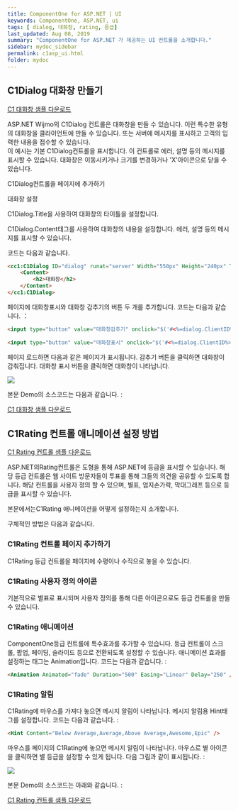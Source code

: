 ```yaml
---
title: ComponentOne for ASP.NET | UI
keywords: ComponentOne, ASP.NET, ui
tags: [ dialog, 대화창, rating, 등급]
last_updated: Aug 08, 2019
summary: "ComponentOne for ASP.NET 가 제공하는 UI 컨트롤을 소개합니다."
sidebar: mydoc_sidebar
permalink: c1asp_ui.html
folder: mydoc
---
```



## C1Dialog 대화창 만들기

[C1 대화창 샘플 다운로드](https://www.grapecity.co.kr/files/C1/Samples/C1ASP.NET/C1Dialog-overview.zip)

ASP.NET Wijmo의 C1Dialog 컨트롤은 대화창을 만들 수 있습니다. 이런 특수한 유형의 대화창을 클라이언트에 만들 수 있습니다. 또는 서버에 메시지를 표시하고 고객의 입력한 내용을 접수할 수 있습니다.  
이 예시는 기본  C1Dialog컨트롤을 표시합니다. 이 컨트롤로 에러, 설명 등의 메시지를 표시할 수 있습니다. 대화창은 이동시키거나 크기를 변경하거나 'X'아이콘으로 닫을 수 있습니다.

  

C1Dialog컨트롤을 페이지에 추가하기

대화창 설정

C1Dialog.Title을 사용하여 대화창의 타이틀을 설정합니다.

C1Dialog.Content태그를 사용하여 대화창의 내용을 설정합니다. 에러, 설명 등의 메시지를 표시할 수 있습니다.

코드는 다음과 같습니다.

  

```html
<cc1:C1Dialog ID="dialog" runat="server" Width="550px" Height="240px" Title="서베이">
    <Content>
        <h2>대화창</h2>
    </Content>
</cc1:C1Dialog>
```

페이지에 대화창표시와 대화창 감추기의 버튼 두 개를 추가합니다. 코드는 다음과 같습니다. ：

```html
<input type="button" value="대화창감추기" onclick="$('#<%=dialog.ClientID%>').c1dialog('close')" />
  
<input type="button" value="대화창표시" onclick="$('#<%=dialog.ClientID%>').c1dialog('open')" />
```

페이지 로드하면 다음과 같은 페이지가 표시됩니다. 감추기 버튼을 클릭하면 대화창이 감춰집니다. 대화창 표시 버튼을 클릭하면 대화창이 나타납니다.

  

![](https://www.grapecity.co.kr/images/training/c1/tc5-1-1.png)

본문 Demo의 소스코드는 다음과 같습니다. :

[C1 대화창 샘플 다운로드](https://www.grapecity.co.kr/files/C1/Samples/C1ASP.NET/C1Dialog-overview.zip)


## C1Rating 컨트롤 애니메이션 설정 방법

[C1 Rating 컨트롤 샘플 다운로드](https://www.grapecity.co.kr/files/C1/Samples/C1ASP.NET/C1Rating.zip)

ASP.NET의Rating컨트롤은 도형을 통해 ASP.NET에 등급을 표시할 수 있습니다. 해당 등급 컨트롤은 웹 사이트 방문자들이 투표를 통해 그들의 의견을 공유할 수 있도록 합니다. 해당 컨트롤을 사용자 정의 할 수 있으며, 별표, 엄지손가락, 막대그래프 등으로 등급을 표시할 수 있습니다.

본문에서는C1Rating 애니메이션을 어떻게 설정하는지 소개합니다.

구체적인 방법은 다음과 같습니다.

  

### C1Rating 컨트롤 페이지 추가하기

C1Rating 등급 컨트롤을 페이지에 수평이나 수직으로 놓을 수 있습니다.

  

### C1Rating 사용자 정의 아이콘

기본적으로 별표로 표시되며 사용자 정의를 통해 다른 아이콘으로도 등급 컨트롤을 만들 수 있습니다.

  

### C1Rating 애니메이션

ComponentOne등급 컨트롤에 특수효과를 추가할 수 있습니다. 등급 컨트롤이 스크롤, 팝업, 페이딩, 슬라이드 등으로 전환되도록 설정할 수 있습니다. 애니메이션 효과를 설정하는 태그는 Animation입니다. 코드는 다음과 같습니다. :

  

```html
<Animation Animated="fade" Duration="500" Easing="Linear" Delay="250" />
```

### C1Rating 알림

C1Rating에 마우스를 가져다 놓으면 메시지 알림이 나타납니다. 메시지 알림용 Hint태그를 설정합니다. 코드는 다음과 같습니다. :

  

```html
<Hint Content="Below Average,Average,Above Average,Awesome,Epic" />
```

마우스를 페이지의 C1Rating에 놓으면 메시지 알림이 나타납니다. 마우스로 별 아이콘을 클릭하면 별 등급을 설정할 수 있게 됩니다. 다음 그림과 같이 표시됩니다. :

  

![](https://www.grapecity.co.kr/images/training/c1/tc5-2-1.gif)

본문 Demo의 소스코드는 아래와 같습니다. :

[C1 Rating 컨트롤 샘플 다운로드](https://www.grapecity.co.kr/files/C1/Samples/C1ASP.NET/C1Rating.zip)